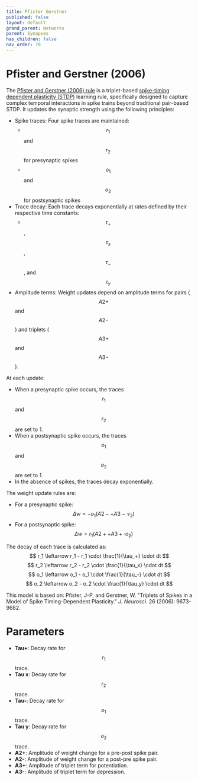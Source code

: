 ```yaml
---
title: Pfister Gerstner
published: false
layout: default
grand_parent: Networks
parent: Synapses
has_children: false
nav_order: 70
---
```


# Pfister and Gerstner (2006)

The [Pfister and Gerstner (2006) rule](https://pmc.ncbi.nlm.nih.gov/articles/PMC6674434/) is a triplet-based [spike-timing dependent plasticity (STDP)](https://en.wikipedia.org/wiki/Spike-timing-dependent_plasticity) learning rule, specifically designed to capture complex temporal interactions in spike trains beyond traditional pair-based STDP. It updates the synaptic strength using the following principles:

- Spike traces: Four spike traces are maintained:
  - $$r_1$$ and $$r_2$$ for presynaptic spikes
  - $$o_1$$ and $$o_2$$ for postsynaptic spikes
- Trace decay: Each trace decays exponentially at rates defined by their respective time constants:
  - $$\tau_+$$, $$\tau_x$$, $$\tau_-$$, and $$\tau_y$$
- Amplitude terms: Weight updates depend on amplitude terms for pairs ($$A2+$$ and $$A2-$$) and triplets ($$A3+$$ and $$A3-$$).

At each update:
- When a presynaptic spike occurs, the traces $$r_1$$ and $$r_2$$ are set to 1.
- When a postsynaptic spike occurs, the traces $$o_1$$ and $$o_2$$ are set to 1.
- In the absence of spikes, the traces decay exponentially.

The weight update rules are:
- For a presynaptic spike:
  $$
  \Delta w = -o_1 (A2- + A3- \cdot r_2)
  $$
- For a postsynaptic spike:
  $$
  \Delta w = r_1 (A2+ + A3+ \cdot o_2)
  $$

The decay of each trace is calculated as:
$$
r_1 \leftarrow r_1 - r_1 \cdot \frac{1}{\tau_+} \cdot dt
$$
$$
r_2 \leftarrow r_2 - r_2 \cdot \frac{1}{\tau_x} \cdot dt
$$
$$
o_1 \leftarrow o_1 - o_1 \cdot \frac{1}{\tau_-} \cdot dt
$$
$$
o_2 \leftarrow o_2 - o_2 \cdot \frac{1}{\tau_y} \cdot dt
$$

This model is based on:
Pfister, J-P, and Gerstner, W. "Triplets of Spikes in a Model of Spike Timing-Dependent Plasticity." *J. Neurosci.* 26 (2006): 9673-9682.

# Parameters

- **Tau+**: Decay rate for $$r_1$$ trace.
- **Tau x**: Decay rate for $$r_2$$ trace.
- **Tau-**: Decay rate for $$o_1$$ trace.
- **Tau y**: Decay rate for $$o_2$$ trace.
- **A2+**: Amplitude of weight change for a pre-post spike pair.
- **A2-**: Amplitude of weight change for a post-pre spike pair.
- **A3+**: Amplitude of triplet term for potentiation.
- **A3-**: Amplitude of triplet term for depression.
